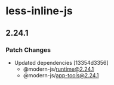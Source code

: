 # less-inline-js

## 2.24.1

### Patch Changes

- Updated dependencies [13354d3356]
  - @modern-js/runtime@2.24.1
  - @modern-js/app-tools@2.24.1
